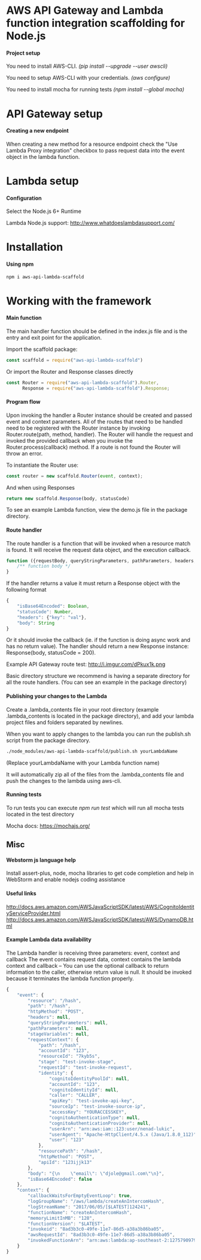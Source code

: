 # AWS API Gateway and Lambda function integration scaffolding for Node.js

#### Project setup
You need to install AWS-CLI.
*(pip install --upgrade --user awscli)*

You need to setup AWS-CLI with your credentials.
*(aws configure)*

You need to install mocha for running tests
*(npm install --global mocha)*

# API Gateway setup
#### Creating a new endpoint
When creating a new method for a resource endpoint check the "Use Lambda
Proxy integration" checkbox to pass request data into the event object in
the lambda function.

# Lambda setup
#### Configuration
Select the Node.js 6+ Runtime

Lambda Node.js support: http://www.whatdoeslambdasupport.com/

# Installation
#### Using npm

```sh
npm i aws-api-lambda-scaffold
```

Working with the framework
==========================

#### Main function
The main handler function should be defined in the index.js file and is
the entry and exit point for the application.

Import the scaffold package:

```javascript
const scaffold = require("aws-api-lambda-scaffold")
```

Or import the Router and Response classes directly

```javascript
const Router = require("aws-api-lambda-scaffold").Router,
      Response = require("aws-api-lambda-scaffold").Response;
```

#### Program flow
Upon invoking the handler a Router instance should be created and passed
event and context parameters. All of the routes that need to be handled need
to be registered with the Router instance by invoking Router.route(path,
 method, handler).
The Router will handle the request and invoked the provided callback
when you invoke the Router.process(callback) method. If a route is not
found the Router will throw an error.

To instantiate the Router use:

```javascript
const router = new scaffold.Router(event, context);
```

And when using Responses

```javascript
return new scaffold.Response(body, statusCode)
```

To see an example Lambda function, view the demo.js file in the package
directory.

#### Route handler
The route handler is a function that will be invoked when a resource match
is found. It will receive the request data object, and the execution callback.

```javascript
function ({requestBody, queryStringParameters, pathParameters, headers, stageVariables, callback}) {
    /** function body */
}
```

 If the handler returns a value it must return a Response object with
 the following format
```javascript
{
    "isBase64Encoded": Boolean,
    "statusCode": Number,
    "headers": {"key": "val"},
    "body": String
}
```
Or it should invoke the callback (ie. if the function is doing async work
and has no return value).
The handler should return a new Response instance:
Response(body, statusCode = 200).

Example API Gateway route test: http://i.imgur.com/dPkux1k.png

Basic directory structure we recommend is having a separate directory for
all the route handlers. (You can see an example in the package directory)

#### Publishing your changes to the Lambda

Create a .lambda_contents file in your root directory (example .lambda_contents
is located in the package directory), and add your lambda project files
and folders separated by newlines.

When you want to apply changes to the lambda you can run the publish.sh
script from the package directory.

```sh
./node_modules/aws-api-lambda-scaffold/publish.sh yourLambdaName
```

(Replace yourLambdaName with your Lambda function name)

It will automatically zip all of the files from the .lambda_contents file and
push the changes to the lambda using aws-cli.

#### Running tests
To run tests you can execute *npm run test* which will run all mocha
tests located in the test directory

Mocha docs: https://mochajs.org/


## Misc

#### Webstorm js language help
Install assert-plus, node, mocha libraries to get code completion and help
in WebStorm and enable nodejs coding assistance

#### Useful links
http://docs.aws.amazon.com/AWSJavaScriptSDK/latest/AWS/CognitoIdentityServiceProvider.html
http://docs.aws.amazon.com/AWSJavaScriptSDK/latest/AWS/DynamoDB.html

#### Example Lambda data availability
The Lambda handler is receiving three parameters: event, context and callback
The event contains request data, context contains the lambda context and
callback – You can use the optional callback to return information to the caller,
otherwise return value is null. It should be invoked because it terminates the
lambda function properly.

```javascript
{
    "event": {
        "resource": "/hash",
        "path": "/hash",
        "httpMethod": "POST",
        "headers": null,
        "queryStringParameters": null,
        "pathParameters": null,
        "stageVariables": null,
        "requestContext": {
            "path": "/hash",
            "accountId": "123",
            "resourceId": "7kyb5s",
            "stage": "test-invoke-stage",
            "requestId": "test-invoke-request",
            "identity": {
                "cognitoIdentityPoolId": null,
                "accountId": "123",
                "cognitoIdentityId": null,
                "caller": "CALLER",
                "apiKey": "test-invoke-api-key",
                "sourceIp": "test-invoke-source-ip",
                "accessKey": "YOURACCESSKEY",
                "cognitoAuthenticationType": null,
                "cognitoAuthenticationProvider": null,
                "userArn": "arn:aws:iam::123:user/nenad-lukic",
                "userAgent": "Apache-HttpClient/4.5.x (Java/1.8.0_112)",
                "user": "123"
            },
            "resourcePath": "/hash",
            "httpMethod": "POST",
            "apiId": "123ijjk13"
        },
        "body": "{\n    \"email\": \"djole@gmail.com\"\n}",
        "isBase64Encoded": false
    },
    "context": {
        "callbackWaitsForEmptyEventLoop": true,
        "logGroupName": "/aws/lambda/createAnIntercomHash",
        "logStreamName": "2017/06/05/[$LATEST]124241",
        "functionName": "createAnIntercomHash",
        "memoryLimitInMB": "128",
        "functionVersion": "$LATEST",
        "invokeid": "8ad3b3c0-49fe-11e7-86d5-a38a3b86ba05",
        "awsRequestId": "8ad3b3c0-49fe-11e7-86d5-a38a3b86ba05",
        "invokedFunctionArn": "arn:aws:lambda:ap-southeast-2:127579097966:function:createAnIntercomHash"
    }
}
```